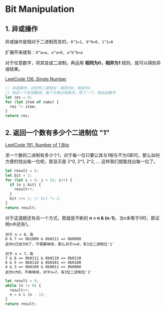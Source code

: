 # Bit Manipulation

## 1. 异或操作

异或操作是相对于二进制而言的，`0^1=1, 0^0=0, 1^1=0`

扩展开来就有：`0^a=a, a^a=0, a^b^b=a`

对于任意数字，将其变成二进制，再运用 **相同为0，相异为1** 规则，就可以得到异或结果。

[LeetCode 136. Single Number](https://leetcode.com/problems/single-number/)

```javascript
// 异或操作，对应的二进制位：相同为0，相异为1
// 给定一个非空数组，每个元素出现两次，除了一个，找出此数字
let res = 0;
for (let item of nums) {
  res ^= item;
}
return res;
```

## 2. 返回一个数有多少个二进制位 "1"

[LeetCode 191. Number of 1 Bits](https://leetcode.com/problems/number-of-1-bits/)

求一个数的二进制有多少个1，对于每一位只要让其与1相与不为0即可，那么如何方便的找出每一位呢，那显示是 2^0, 2^1, 2^2, ... 这样我们就能找出每一位了。

```javascript
let result = 0;
let bit = 1;
for (let i = 0; i < 32; i++) {
  if (n & bit) {
    result++;
  }
  bit <<= 1; // bit *= 2;
}
return result;
```

对于这道题还有另一个方式，那就是不断的 **n = n & (n-1)**，当n未等于0时，那证明n中还有1。

```text
对于 n = 8，有
8 & 7 => 0b1000 & 0b0111 => 0b0000
此时n已经为0了，不需要继续，那么对于n=8，有1位二进制位'1'

对于 n = 7，有
7 & 6 => 0b0111 & 0b0110 => 0b0110
6 & 5 => 0b0110 & 0b0101 => 0b0100
4 & 3 => 0b0100 & 0b0011 => 0b0000
此时n为0，不再继续，对于n=7，有3位二进制位'1'
```

```javascript
let result = 0;
while (n != 0) {
  result++;
  n = n & (n - 1);
}
return result;
```
